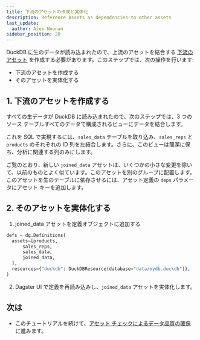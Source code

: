 ```yaml
---
title: 下流のアセットの作成と実体化
description: Reference Assets as dependencies to other assets
last_update:
  author: Alex Noonan
sidebar_position: 20
---
```


DuckDB に生のデータが読み込まれたので、上流のアセットを結合する [下流のアセット](/guides/build/assets/defining-assets-with-asset-dependencies) を作成する必要があります。このステップでは、次の操作を行います:

- 下流のアセットを作成する
- そのアセットを実体化する

## 1. 下流のアセットを作成する

すべての生データが DuckDB に読み込まれたので、次のステップでは、3 つのソース テーブルすべてのデータで構成されるビューにデータを結合します。

これを SQL で実現するには、`sales_data` テーブルを取り込み、`sales_reps` と `products` のそれぞれの ID 列を左結合します。さらに、このビューは簡潔に保ち、分析に関連する列のみにします。

ご覧のとおり、新しい `joined_data` アセットは、いくつかの小さな変更を除いて、以前のものとよく似ています。このアセットを別のグループに配置します。このアセットを生のテーブルに依存させるには、アセット定義の `deps` パラメータにアセット キーを追加します。

<CodeExample path="docs_beta_snippets/docs_beta_snippets/guides/tutorials/etl_tutorial/etl_tutorial/definitions.py" language="python" lineStart="89" lineEnd="132"/>

## 2. そのアセットを実体化する

1. joined_data アセットを定義オブジェクトに追加する

  ```python
  defs = dg.Definitions(
    assets=[products,
        sales_reps,
        sales_data,
        joined_data,
    ],
    resources={"duckdb": DuckDBResource(database="data/mydb.duckdb")},
  )
  ```

2. Dagster UI で定義を再読み込みし、`joined_data` アセットを実体化します。

## 次は

- このチュートリアルを続けて、[アセット チェックによるデータ品質の確保](ensure-data-quality-with-asset-checks) に進みます。